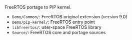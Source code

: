 FreeRTOS portage to PIP kernel.

- `Demo/Common/`: FreeRTOS original extension (version 9.0)
- `Demo/pip-kernel/`: FreeRTOS entry point
- `libfreertos/`: user-space FreeRTOS library
- `Source/`: FreeRTOS core and portage sources
